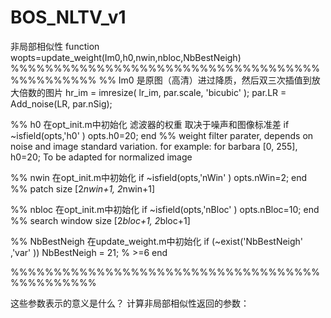 # BOS_NLTV_v1
非局部相似性
function wopts=update_weight(Im0,h0,nwin,nbloc,NbBestNeigh)
%%%%%%%%%%%%%%%%%%%%%%%%%%%%%%%%%%%%%%%%%%%%%%
%% Im0 是原图（高清）进过降质，然后双三次插值到放大倍数的图片
 hr_im     =   imresize( lr_im, par.scale, 'bicubic' );
  par.LR        =    Add_noise(LR, par.nSig);

%% h0  在opt_init.m中初始化 滤波器的权重 取决于噪声和图像标准差
if ~isfield(opts,'h0' )  opts.h0=20; end %% weight filter parater, depends on noise and image standard variation. for example: for barbara [0, 255], h0=20; To be adapted for normalized image

%% nwin 在opt_init.m中初始化
if ~isfield(opts,'nWin' ) opts.nWin=2;  end    %% patch size [2*nwin+1, 2*nwin+1]

%% nbloc 在opt_init.m中初始化
if ~isfield(opts,'nBloc' ) opts.nBloc=10; end   %% search window size [2*bloc+1, 2*bloc+1]

%% NbBestNeigh 在update_weight.m中初始化
if (~exist('NbBestNeigh' ,'var' ))
NbBestNeigh = 21; % >=6
end


%%%%%%%%%%%%%%%%%%%%%%%%%%%%%%%%%%%%%%%%%%%%%%

这些参数表示的意义是什么？
计算非局部相似性返回的参数：

